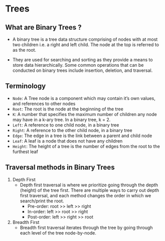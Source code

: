 # Trees

## What are Binary Trees ?

- A binary tree is a tree data structure comprising of nodes with at most two children i.e. a right and left child. The node at the top is referred to as the root.

- They are used for searching and sorting as they provide a means to store data hierarchically. Some common operations that can be conducted on binary trees include insertion, deletion, and traversal.

## Terminology

- `Node`: A Tree node is a component which may contain it’s own values, and references to other nodes
- `Root`: The root is the node at the beginning of the tree
- `K`: A number that specifies the maximum number of children any node may have in a k-ary tree. In a binary tree, k = 2.
- `Left`: A reference to one child node, in a binary tree
- `Right`: A reference to the other child node, in a binary tree
- `Edge`: The edge in a tree is the link between a parent and child node
- `Leaf`: A leaf is a node that does not have any children
- `Height`: The height of a tree is the number of edges from the root to the furthest leaf

## Traversal methods in Binary Trees

1. Depth First
   - Depth first traversal is where we prioritize going through the depth (height) of the tree first. There are multiple ways to carry out depth first traversal, and each method changes the order in which we search/print the root.
     - Pre-order: root >> left >> right
     - In-order: left >> root >> right
     - Post-order: left >> right >> root
2. Breadth First
   - Breadth first traversal iterates through the tree by going through each level of the tree node-by-node.


